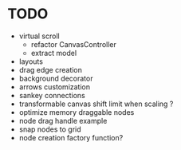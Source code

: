 # TODO

- virtual scroll
  - refactor CanvasController
  - extract model
- layouts
- drag edge creation
- background decorator
- arrows customization
- sankey connections
- transformable canvas shift limit when scaling ?
- optimize memory draggable nodes
- node drag handle example
- snap nodes to grid
- node creation factory function?
